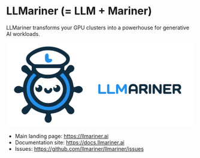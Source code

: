 # LLMariner (= LLM + Mariner)

LLMariner transforms your GPU clusters into a powerhouse for generative AI workloads.

![alt text](https://github.com/llmariner/.github/blob/main/images/logo.png?raw=true)

- Main landing page: https://llmariner.ai
- Documentation site: https://docs.llmariner.ai
- Issues: https://github.com/llmariner/llmariner/issues
